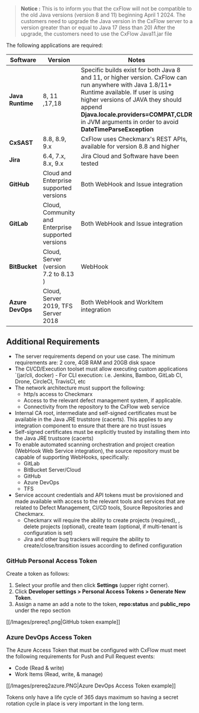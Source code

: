 > **Notice :** This is to inform you that the cxFlow will not be compatible to the old Java versions (version 8 and 11) beginning April 1 2024.
The customers need to upgrade the Java version in the CxFlow server to a version greater than or equal to Java 17 (less than 20)
After the upgrade, the customers need to use the CxFlow Java11.jar file 


The following applications are required:

| Software         | Version                                            | Notes                                                                                                                                                                                                                                                                                          |
|------------------|----------------------------------------------------|------------------------------------------------------------------------------------------------------------------------------------------------------------------------------------------------------------------------------------------------------------------------------------------------|
| **Java Runtime** | 8, 11  ,17,18                                      | Specific builds exist for both Java 8 and 11, or higher version. CxFlow can run anywhere with Java 1.8/11+ Runtime available. If user is using higher versions of JAVA they should append **Djava.locale.providers=COMPAT,CLDR** in JVM arguments in order to avoid **DateTimeParseException** |
| **CxSAST**       | 8.8, 8.9, 9.x                                      | CxFlow uses Checkmarx's REST APIs, available for version 8.8 and higher                                                                                                                                                                                                                        |
| **Jira**         | 6.4, 7.x, 8.x, 9.x                                 | Jira Cloud and Software have been tested                                                                                                                                                                                                                                                       |
| **GitHub**       | Cloud and Enterprise supported versions            | Both WebHook and Issue integration                                                                                                                                                                                                                                                             |
| **GitLab**       | Cloud, Community and Enterprise supported versions | Both WebHook and Issue integration                                                                                                                                                                                                                                                             |
| **BitBucket**    | Cloud, Server (version 7.2 to 8.13 )               | WebHook                                                                                                                                                                                                                                                                                        |
| **Azure DevOps** | Cloud, Server 2019, TFS Server 2018                | Both WebHook and WorkItem integration                                                                                                                                                                                                                                                          |

## Additional Requirements
* The server requirements depend on your use case. The minimum requirements are: 2 core, 4GB RAM and 20GB disk space
* The CI/CD/Execution toolset must allow executing custom applications  `(jar/cli, docker) - For CLI execution: i.e. Jenkins, Bamboo, GitLab CI, Drone, CircleCI, TravisCI, etc
* The network architecture must support the following:
  * http/s access to Checkmarx
  * Access to the relevant defect management system, if applicable.
  * Connectivity from the repository to the CxFlow web service
* Internal CA root, intermediate and self-signed certificates must be available in the Java JRE truststore (cacerts). This applies to any integration component to ensure that there are no trust issues
* Self-signed certificates must be explicitly trusted by installing them into the Java JRE trustsore (cacerts)
* To enable automated scanning orchestration and project creation (WebHook Web Service integration), the source repository must be capable of supporting WebHooks, specifically:
  * GitLab
  * BitBucket Server/Cloud
  * GitHub
  * Azure DevOps
  * TFS
* Service account credentials and API tokens must be provisioned and made available with access to the relevant tools and services that are related to Defect Management, CI/CD tools, Source Repositories and Checkmarx.
  * Checkmarx will require the ability to create projects (required), , delete projects (optional), create team (optional, if multi-tenant is configuration is set)
  * Jira and other bug trackers will require the ability to create/close/transition issues according to defined configuration

### GitHub Personal Access Token
Create a token as follows:
1. Select your profile and then click **Settings** (upper right corner).
1. Click **Developer settings > Personal Access Tokens > Generate New Token**.
1. Assign a name an add a note to the token, **repo:status** and **public_repo** under the repo section

[[/Images/prereq1.png|GitHub token example]]

### Azure DevOps Access Token
The Azure Access Token that must be configured with CxFlow must meet the following requirements for Push and Pull Request events:
* Code (Read & write)
* Work Items (Read, write, & manage)

[[/Images/prereq2azure.PNG|Azure DevOps Access Token example]]

Tokens only have a life cycle of 365 days maximum so having a secret rotation cycle in place is very important in the long term.